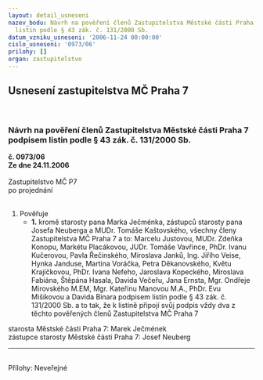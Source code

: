 ```yaml
---
layout: detail_usneseni
nazev_bodu: Návrh na pověření členů Zastupitelstva Městské části Praha 7 podpisem
  listin podle § 43 zák. č. 131/2000 Sb.
datum_vzniku_usneseni: '2006-11-24 00:00:00'
cislo_usneseni: '0973/06'
prilohy: []
organ: zastupitelstvo
---
```

<div id="ucUsn_pList" class="usn">
	<span><h2>Usnesení zastupitelstva MČ Praha 7 </h2>
<br></span><div class="standBody">
<span><h3>Návrh na pověření členů Zastupitelstva Městské části Praha 7 podpisem listin podle § 43 zák. č. 131/2000 Sb.</h3></span><div class="center">
		<strong>č. 0973/06</strong><br>
	</div>
<div class="center">
		<strong>Ze dne 24.11.2006</strong><br><br>
	</div>Zastupitelstvo MČ P7<br> po projednání<br><br><ol><li>Pověřuje<ul><li>
<strong>1.</strong> kromě starosty pana Marka Ječménka, zástupců starosty pana Josefa Neuberga a MUDr. Tomáše Kaštovského, všechny členy Zastupitelstva MČ Praha 7 a to: Marcelu Justovou, MUDr. Zdeňka Konopu, Markétu Placákovou, JUDr. Tomáše Vavřince, PhDr. Ivanu Kučerovou, Pavla Řečinského, Miroslava Janků, Ing. Jiřího Veise, Hynka Janduse, Martina Voráčka, Petra Děkanovského, Květu Krajíčkovou, PhDr. Ivana Nefeho, Jaroslava Kopeckého, Miroslava Fabiána, Štěpána Hasala, Davida Večeřu, Jana Ernsta, Mgr. Ondřeje Mirovského M.EM, Mgr. Kateřinu Manovou M.A., PhDr. Evu Mišíkovou a Davida Binara podpisem listin podle § 43 zák. č. 131/2000 Sb. a to tak, že k listině připojí svůj podpis vždy dva z těchto pověřených členů Zastupitelstva MČ Praha 7</li></ul>
</li></ol>starosta Městské části Praha 7:   Marek Ječmének<br>zástupce starosty Městské části Praha 7: Josef Neuberg <hr>
<br>Přílohy: Neveřejné</div>
</div>